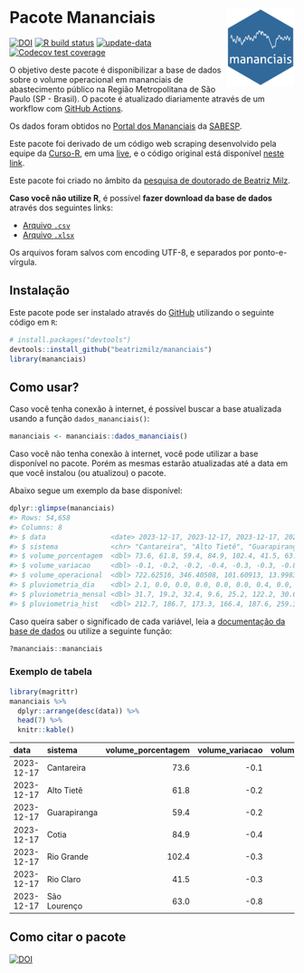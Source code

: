 
<!-- README.md is generated from README.Rmd. Please edit that file -->

# Pacote Mananciais <img src="man/figures/hexlogo.png" align="right" width = "120px"/>

<!-- badges: start -->

[![DOI](https://zenodo.org/badge/DOI/10.5281/zenodo.4733056.svg)](https://doi.org/10.5281/zenodo.4733056)
[![R build
status](https://github.com/beatrizmilz/mananciais/workflows/R-CMD-check/badge.svg)](https://github.com/beatrizmilz/mananciais/actions)
[![update-data](https://github.com/beatrizmilz/mananciais/actions/workflows/2-update_data.yaml/badge.svg)](https://github.com/beatrizmilz/mananciais/actions/workflows/2-update_data.yaml)
[![Codecov test
coverage](https://codecov.io/gh/beatrizmilz/mananciais/branch/master/graph/badge.svg)](https://codecov.io/gh/beatrizmilz/mananciais?branch=master)
<!-- badges: end -->

O objetivo deste pacote é disponibilizar a base de dados sobre o volume
operacional em mananciais de abastecimento público na Região
Metropolitana de São Paulo (SP - Brasil). O pacote é atualizado
diariamente através de um workflow com [GitHub
Actions](https://github.com/beatrizmilz/mananciais/actions).

Os dados foram obtidos no [Portal dos
Mananciais](http://mananciais.sabesp.com.br/Situacao) da
[SABESP](http://site.sabesp.com.br/site/Default.aspx).

Este pacote foi derivado de um código web scraping desenvolvido pela
equipe da [Curso-R](https://www.curso-r.com/), em uma
[live](https://youtu.be/jvZIxrMmOcQ), e o código original está
disponível [neste
link](https://github.com/curso-r/lives/blob/master/drafts/20200730_scraper_sabesp.R).

Este pacote foi criado no âmbito da [pesquisa de doutorado de Beatriz
Milz](https://beatrizmilz.github.io/tese/).

**Caso você não utilize R**, é possível **fazer download da base de
dados** através dos seguintes links:

- [Arquivo
  `.csv`](https://github.com/beatrizmilz/mananciais/raw/master/inst/extdata/mananciais.csv)
- [Arquivo
  `.xlsx`](https://github.com/beatrizmilz/mananciais/blob/master/inst/extdata/mananciais.xlsx?raw=true)

Os arquivos foram salvos com encoding UTF-8, e separados por
ponto-e-vírgula.

## Instalação

Este pacote pode ser instalado através do [GitHub](https://github.com/)
utilizando o seguinte código em `R`:

``` r
# install.packages("devtools")
devtools::install_github("beatrizmilz/mananciais")
library(mananciais)
```

## Como usar?

Caso você tenha conexão à internet, é possível buscar a base atualizada
usando a função `dados_mananciais()`:

``` r
mananciais <- mananciais::dados_mananciais() 
```

Caso você não tenha conexão à internet, você pode utilizar a base
disponível no pacote. Porém as mesmas estarão atualizadas até a data em
que você instalou (ou atualizou) o pacote.

Abaixo segue um exemplo da base disponível:

``` r
dplyr::glimpse(mananciais)
#> Rows: 54,658
#> Columns: 8
#> $ data                <date> 2023-12-17, 2023-12-17, 2023-12-17, 2023-12-17, 2…
#> $ sistema             <chr> "Cantareira", "Alto Tietê", "Guarapiranga", "Cotia…
#> $ volume_porcentagem  <dbl> 73.6, 61.8, 59.4, 84.9, 102.4, 41.5, 63.0, 73.7, 6…
#> $ volume_variacao     <dbl> -0.1, -0.2, -0.2, -0.4, -0.3, -0.3, -0.8, -0.2, -0…
#> $ volume_operacional  <dbl> 722.62516, 346.40508, 101.60913, 13.99833, 114.873…
#> $ pluviometria_dia    <dbl> 2.1, 0.0, 0.0, 0.0, 0.0, 0.0, 0.4, 0.0, 0.0, 0.0, …
#> $ pluviometria_mensal <dbl> 31.7, 19.2, 32.4, 9.6, 25.2, 122.2, 30.6, 29.6, 19…
#> $ pluviometria_hist   <dbl> 212.7, 186.7, 173.3, 166.4, 187.6, 259.3, 214.3, 2…
```

Caso queira saber o significado de cada variável, leia a [documentação
da base de
dados](https://beatrizmilz.github.io/mananciais/reference/mananciais.html)
ou utilize a seguinte função:

``` r
?mananciais::mananciais
```

### Exemplo de tabela

``` r
library(magrittr)
mananciais %>% 
  dplyr::arrange(desc(data)) %>% 
  head(7) %>%
  knitr::kable()
```

| data       | sistema      | volume_porcentagem | volume_variacao | volume_operacional | pluviometria_dia | pluviometria_mensal | pluviometria_hist |
|:-----------|:-------------|-------------------:|----------------:|-------------------:|-----------------:|--------------------:|------------------:|
| 2023-12-17 | Cantareira   |               73.6 |            -0.1 |          722.62516 |              2.1 |                31.7 |             212.7 |
| 2023-12-17 | Alto Tietê   |               61.8 |            -0.2 |          346.40508 |              0.0 |                19.2 |             186.7 |
| 2023-12-17 | Guarapiranga |               59.4 |            -0.2 |          101.60913 |              0.0 |                32.4 |             173.3 |
| 2023-12-17 | Cotia        |               84.9 |            -0.4 |           13.99833 |              0.0 |                 9.6 |             166.4 |
| 2023-12-17 | Rio Grande   |              102.4 |            -0.3 |          114.87307 |              0.0 |                25.2 |             187.6 |
| 2023-12-17 | Rio Claro    |               41.5 |            -0.3 |            5.67800 |              0.0 |               122.2 |             259.3 |
| 2023-12-17 | São Lourenço |               63.0 |            -0.8 |           55.94841 |              0.4 |                30.6 |             214.3 |

## Como citar o pacote

[![DOI](https://zenodo.org/badge/DOI/10.5281/zenodo.4733056.svg)](https://doi.org/10.5281/zenodo.4733056)
